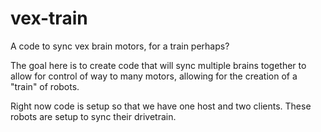 # vex-train

A code to sync vex brain motors, for a train perhaps?

The goal here is to create code that will sync multiple brains together to allow for control of way to many motors, allowing for the creation of a "train" of robots.

Right now code is setup so that we have one host and two clients. These robots are setup to sync their drivetrain.
